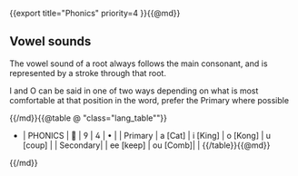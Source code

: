 {{export
	title="Phonics"
	priority=4
}}{{@md}}

Vowel sounds
------------

The vowel sound of a root always follows the main consonant, and is represented by a stroke through that root.

I and O can be said in one of two ways depending on what is most comfortable at that position in the word, prefer the Primary where possible

{{/md}}{{@table @ "class=\"lang_table\""}}
* | PHONICS |   		|  		|  		|  		|
| Primary | a [Cat] | i [King] | o [Kong] | u [coup] |
| Secondary|	| ee [keep]  | ou [Comb]| |
{{/table}}{{@md}}





{{/md}}
